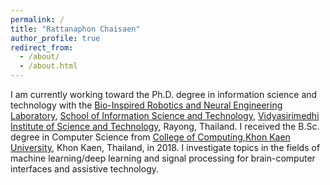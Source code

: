 ```yaml
---
permalink: /
title: "Rattanaphon Chaisaen"
author_profile: true
redirect_from: 
  - /about/
  - /about.html
---
```

I am currently working toward the Ph.D. degree in information science and technology with the [Bio-Inspired Robotics and Neural Engineering Laboratory](brain.vistec.ac.th), [School of Information Science and Technology](vistec.ist), [Vidyasirimedhi Institute of Science and Technology](vistec.ac.th), Rayong, Thailand. I received the B.Sc. degree in Computer Science from [College of Computing](https://computing.kku.ac.th/),[Khon Kaen University](kku.ac.th), Khon Kaen, Thailand, in 2018. I investigate topics in the fields of machine learning/deep learning and signal processing for brain-computer interfaces and assistive technology.
